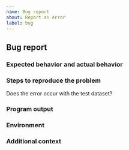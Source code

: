 ```yaml
---
name: Bug report
about: Report an error
label: bug
---
```


## Bug report

<!--
Thanks for telling us about a problem with ggsashimi.
Please follow the instructions below to fill in the required information. You can remove this text and the following comments when done.
In addition to the following information you can run ggsashimi in DEBUG mode (see README) and attach the generated `R_script` flle to this issue.
-->

### Expected behavior and actual behavior

<!--
A brief description of the expected behavior and actual behavior.

You can also attach the `R_script` file generated using the `GGSASHIMI_DEBUG` environment variable.
-->

### Steps to reproduce the problem

<!-- The command line and/or a test case that reproduce the problem. -->

Does the error occur with the test dataset?

### Program output

<!--
Output produced by the failing execution. Please highlight it as a code block.
-->

### Environment

<!--
Information about OS, Python and R versions obtained with the command `ggsashimi.py --debug-info`.
If running in a container, please indicate the version of Docker/Singularity and the host OS instead.
-->

### Additional context

<!-- Any other relevant information about the problem. -->
